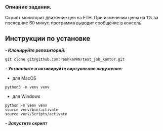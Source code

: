 ### Опиание задания.
Скрипт мониторит движение цен на ETH. При изменении цены на 1% за последние 60 минут, программа выводит сообщение в консоль.

## Инструкции по установке
***- Клонируйте репозиторий:***
```
git clone git@github.com:PashkaVRN/test_job_kamtor.git
```
***- Установите и активируйте виртуальное окружение:***
- для MacOS
```
python3 -m venv venv
```
- для Windows
```
python -m venv venv
source venv/bin/activate
source venv/Scripts/activate
```
***- Запустите скрипт***

